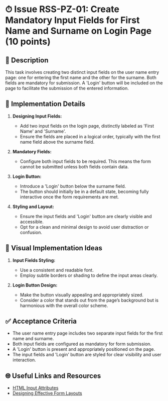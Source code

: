 # ⏱ Issue RSS-PZ-01: Create Mandatory Input Fields for First Name and Surname on Login Page (10 points)

## 📝 Description

This task involves creating two distinct input fields on the user name entry page: one for entering the first name and the other for the surname. Both fields are mandatory for submission. A 'Login' button will be included on the page to facilitate the submission of the entered information.

## 🔨 Implementation Details

1. **Designing Input Fields:**

   - Add two input fields on the login page, distinctly labeled as 'First Name' and 'Surname'.
   - Ensure the fields are placed in a logical order, typically with the first name field above the surname field.

2. **Mandatory Fields:**

   - Configure both input fields to be required. This means the form cannot be submitted unless both fields contain data.

3. **Login Button:**

   - Introduce a 'Login' button below the surname field.
   - The button should initially be in a default state, becoming fully interactive once the form requirements are met.

4. **Styling and Layout:**
   - Ensure the input fields and 'Login' button are clearly visible and accessible.
   - Opt for a clean and minimal design to avoid user distraction or confusion.

## 🎨 Visual Implementation Ideas

1. **Input Fields Styling:**

   - Use a consistent and readable font.
   - Employ subtle borders or shading to define the input areas clearly.

2. **Login Button Design:**
   - Make the button visually appealing and appropriately sized.
   - Consider a color that stands out from the page’s background but is harmonious with the overall color scheme.

## ✅ Acceptance Criteria

- The user name entry page includes two separate input fields for the first name and surname.
- Both input fields are configured as mandatory for form submission.
- A 'Login' button is present and appropriately positioned on the page.
- The input fields and 'Login' button are styled for clear visibility and user interaction.

## 🌐 Useful Links and Resources

- [HTML Input Attributes](https://www.w3schools.com/html/html_form_attributes.asp)
- [Designing Effective Form Layouts](https://www.smashingmagazine.com/2017/06/designing-efficient-web-forms/)

